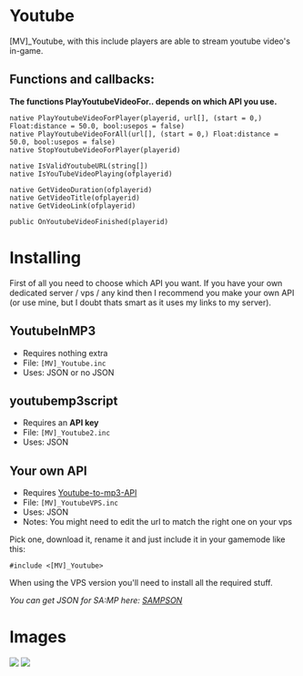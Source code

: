 # Youtube

[MV]_Youtube, with this include players are able to stream youtube video's in-game.

## Functions and callbacks:

**The functions PlayYoutubeVideoFor.. depends on which API you use.**

```PAWN
native PlayYoutubeVideoForPlayer(playerid, url[], (start = 0,) Float:distance = 50.0, bool:usepos = false)
native PlayYoutubeVideoForAll(url[], (start = 0,) Float:distance = 50.0, bool:usepos = false)
native StopYoutubeVideoForPlayer(playerid)

native IsValidYoutubeURL(string[])
native IsYouTubeVideoPlaying(ofplayerid)

native GetVideoDuration(ofplayerid)
native GetVideoTitle(ofplayerid)
native GetVideoLink(ofplayerid)

public OnYoutubeVideoFinished(playerid)
```

# Installing

First of all you need to choose which API you want. 
If you have your own dedicated server / vps / any kind then I recommend you make your own API (or use mine, but I doubt thats smart as it uses my links to my server).

## YoutubeInMP3 

* Requires nothing extra
* File: `[MV]_Youtube.inc` 
* Uses: JSON or no JSON

## youtubemp3script 

* Requires an **API key**
* File: `[MV]_Youtube2.inc`
* Uses: JSON

## Your own API

* Requires [Youtube-to-mp3-API](https://github.com/MichaelBelgium/Youtube-to-mp3-API)
* File: `[MV]_YoutubeVPS.inc` 
* Uses: JSON
* Notes: You might need to edit the url to match the right one on your vps

Pick one, download it, rename it and just include it in your gamemode like this:

```pawn
#include <[MV]_Youtube>
```

When using the VPS version you'll need to install all the required stuff. 

*You can get JSON for SA:MP here: [SAMPSON](https://github.com/Hual/SAMPSON)*

# Images
<img src="http://puu.sh/oRnMo.jpg" />
<img src="http://puu.sh/oRnNh.png" />
